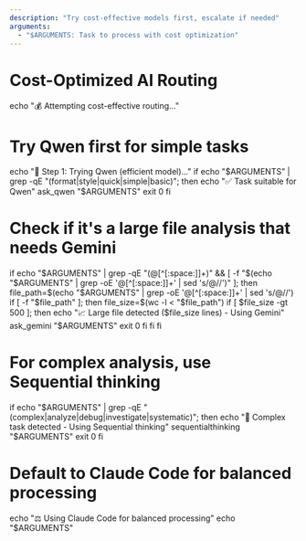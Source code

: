 ```yaml
---
description: "Try cost-effective models first, escalate if needed"
arguments:
  - "$ARGUMENTS: Task to process with cost optimization"
---
```

# Cost-Optimized AI Routing
echo "💰 Attempting cost-effective routing..."

# Try Qwen first for simple tasks
echo "🔄 Step 1: Trying Qwen (efficient model)..."
if echo "$ARGUMENTS" | grep -qE "(format|style|quick|simple|basic)"; then
    echo "✅ Task suitable for Qwen"
    ask_qwen "$ARGUMENTS"
    exit 0
fi

# Check if it's a large file analysis that needs Gemini
if echo "$ARGUMENTS" | grep -qE "(@[^[:space:]]+)" && [ -f "$(echo "$ARGUMENTS" | grep -oE '@[^[:space:]]+' | sed 's/@//')" ]; then
    file_path=$(echo "$ARGUMENTS" | grep -oE '@[^[:space:]]+' | sed 's/@//')
    if [ -f "$file_path" ]; then
        file_size=$(wc -l < "$file_path")
        if [ $file_size -gt 500 ]; then
            echo "📈 Large file detected ($file_size lines) - Using Gemini"
            ask_gemini "$ARGUMENTS"
            exit 0
        fi
    fi
fi

# For complex analysis, use Sequential thinking
if echo "$ARGUMENTS" | grep -qE "(complex|analyze|debug|investigate|systematic)"; then
    echo "🧠 Complex task detected - Using Sequential thinking"
    sequentialthinking "$ARGUMENTS"
    exit 0
fi

# Default to Claude Code for balanced processing
echo "⚖️  Using Claude Code for balanced processing"
echo "$ARGUMENTS"